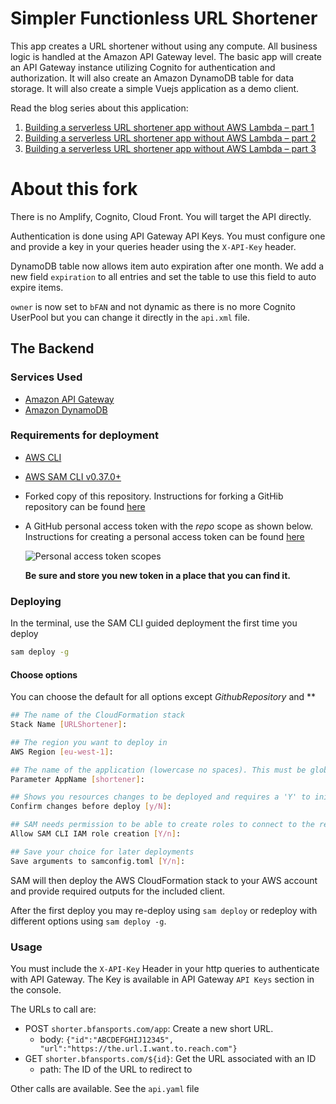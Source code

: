 <!-- Copyright 2019 Amazon.com, Inc. or its affiliates. All Rights Reserved.
SPDX-License-Identifier: MIT-0

Permission is hereby granted, free of charge, to any person obtaining a copy of this
software and associated documentation files (the "Software"), to deal in the Software
without restriction, including without limitation the rights to use, copy, modify,
merge, publish, distribute, sublicense, and/or sell copies of the Software, and to
permit persons to whom the Software is furnished to do so.

THE SOFTWARE IS PROVIDED "AS IS", WITHOUT WARRANTY OF ANY KIND, EXPRESS OR IMPLIED,
INCLUDING BUT NOT LIMITED TO THE WARRANTIES OF MERCHANTABILITY, FITNESS FOR A
PARTICULAR PURPOSE AND NONINFRINGEMENT. IN NO EVENT SHALL THE AUTHORS OR COPYRIGHT
HOLDERS BE LIABLE FOR ANY CLAIM, DAMAGES OR OTHER LIABILITY, WHETHER IN AN ACTION
OF CONTRACT, TORT OR OTHERWISE, ARISING FROM, OUT OF OR IN CONNECTION WITH THE
SOFTWARE OR THE USE OR OTHER DEALINGS IN THE SOFTWARE. -->

# Simpler Functionless URL Shortener

This app creates a URL shortener without using any compute. All business logic is handled at the Amazon API Gateway level. The basic app will create an API Gateway instance utilizing Cognito for authentication and authorization. It will also create an Amazon DynamoDB table for data storage. It will also create a simple Vuejs application as a demo client.

Read the blog series about this application:
1. [Building a serverless URL shortener app without AWS Lambda – part 1](https://aws.amazon.com/blogs/compute/building-a-serverless-url-shortener-app-without-lambda-part-1)
1. [Building a serverless URL shortener app without AWS Lambda – part 2](https://aws.amazon.com/blogs/compute/building-a-serverless-url-shortener-app-without-lambda-part-2)
1. [Building a serverless URL shortener app without AWS Lambda – part 3](https://aws.amazon.com/blogs/compute/building-a-serverless-url-shortener-app-without-lambda-part-3)

# About this fork

There is no Amplify, Cognito, Cloud Front. You will target the API directly.

Authentication is done using API Gateway API Keys. You must configure one and provide a key in your queries header using the `X-API-Key` header.

DynamoDB table now allows item auto expiration after one month. We add a new field `expiration` to all entries and set the table to use this field
to auto expire items.

`owner` is now set to `bFAN` and not dynamic as there is no more Cognito UserPool but you can change it directly in the `api.xml` file.

## The Backend

### Services Used
* <a href="https://aws.amazon.com/api-gateway/" target="_blank">Amazon API Gateway</a>
* <a href="https://aws.amazon.com/dynamodb/" target="_bank">Amazon DynamoDB</a>

### Requirements for deployment
* <a href="https://aws.amazon.com/cli/" target="_blank">AWS CLI</a>
* <a href="https://docs.aws.amazon.com/serverless-application-model/latest/developerguide/serverless-sam-cli-install.html" target="_blank">AWS SAM CLI v0.37.0+</a>
* Forked copy of this repository. Instructions for forking a GitHib repository can be found <a href="https://help.github.com/en/github/getting-started-with-github/fork-a-repo" target="_blank">here</a>
* A GitHub personal access token with the *repo* scope as shown below. Instructions for creating a personal access token can be found <a href="https://help.github.com/en/github/authenticating-to-github/creating-a-personal-access-token-for-the-command-line#creating-a-token" target="blank">here</a>

    ![Personal access token scopes](./assets/pat.png)

    **Be sure and store you new token in a place that you can find it.**

### Deploying

In the terminal, use the SAM CLI guided deployment the first time you deploy
```bash
sam deploy -g
```

#### Choose options
You can choose the default for all options except *GithubRepository* and **

```bash
## The name of the CloudFormation stack
Stack Name [URLShortener]:

## The region you want to deploy in
AWS Region [eu-west-1]:

## The name of the application (lowercase no spaces). This must be globally unique
Parameter AppName [shortener]:

## Shows you resources changes to be deployed and requires a 'Y' to initiate deploy
Confirm changes before deploy [y/N]:

## SAM needs permission to be able to create roles to connect to the resources in your template
Allow SAM CLI IAM role creation [Y/n]:

## Save your choice for later deployments
Save arguments to samconfig.toml [Y/n]:
```

SAM will then deploy the AWS CloudFormation stack to your AWS account and provide required outputs for the included client.

After the first deploy you may re-deploy using `sam deploy` or redeploy with different options using `sam deploy -g`.

### Usage

You must include the `X-API-Key` Header in your http queries to authenticate with API Gateway. The Key is available in API Gateway `API Keys` section in the console.

The URLs to call are:

   * POST `shorter.bfansports.com/app`: Create a new short URL.
      * body: `{"id":"ABCDEFGHIJ12345", "url":"https://the.url.I.want.to.reach.com"}`
   * GET  `shorter.bfansports.com/${id}`: Get the URL associated with an ID
      * path: The ID of the URL to redirect to

Other calls are available. See the `api.yaml` file



